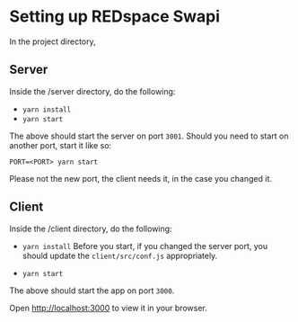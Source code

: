 # Setting up REDspace Swapi

In the project directory,

## Server

Inside the /server directory, do the following:

- `yarn install`
- `yarn start`

The above should start the server on port `3001`.
Should you need to start on another port, start it like so:

`PORT=<PORT> yarn start`

Please not the new port, the client needs it, in the case you changed it.

## Client

Inside the /client directory, do the following:

- `yarn install`
  Before you start, if you changed the server port, you should update the `client/src/conf.js` appropriately.

- `yarn start`

The above should start the app on port `3000`.

Open [http://localhost:3000](http://localhost:3000) to view it in your browser.
